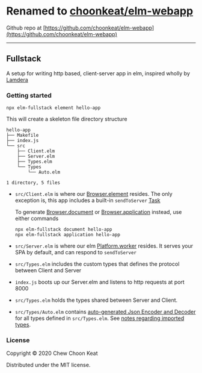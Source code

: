 # Renamed to [choonkeat/elm-webapp](https://package.elm-lang.org/packages/choonkeat/elm-webapp/latest)

Github repo at [https://github.com/choonkeat/elm-webapp](https://github.com/choonkeat/elm-webapp)

---

## Fullstack

A setup for writing http based, client-server app in elm, inspired wholly by [Lamdera](https://lamdera.app)

### Getting started

```
npx elm-fullstack element hello-app
```

This will create a skeleton file directory structure

```
hello-app
├── Makefile
├── index.js
└── src
    ├── Client.elm
    ├── Server.elm
    ├── Types.elm
    └── Types
        └── Auto.elm

1 directory, 5 files
```

- `src/Client.elm` is where our [Browser.element](https://package.elm-lang.org/packages/elm/browser/latest/Browser#element) resides. The only exception is, this app includes a built-in `sendToServer` [Task](https://package.elm-lang.org/packages/elm/core/latest/Task)

    To generate [Browser.document](https://package.elm-lang.org/packages/elm/browser/latest/Browser#document) or [Browser.application](https://package.elm-lang.org/packages/elm/browser/latest/Browser#application) instead, use either commands
    ```
    npx elm-fullstack document hello-app
    npx elm-fullstack application hello-app
    ```

- `src/Server.elm` is where our elm [Platform.worker](https://package.elm-lang.org/packages/elm/core/latest/Platform#worker) resides. It serves your SPA by default, and can respond to `sendToServer`
- `src/Types.elm` includes the custom types that defines the protocol between Client and Server
- `index.js` boots up our Server.elm and listens to http requests at port 8000
- `src/Types.elm` holds the types shared between Server and Client.
- `src/Types/Auto.elm` contains [auto-generated Json Encoder and Decoder](https://github.com/choonkeat/elm-auto-encoder-decoder) for all types defined in `src/Types.elm`. See [notes regarding imported types](https://github.com/choonkeat/elm-auto-encoder-decoder#dont-be-alarmed-with-i-cannot-find--variable-compiler-errors).

### License

Copyright © 2020 Chew Choon Keat

Distributed under the MIT license.

